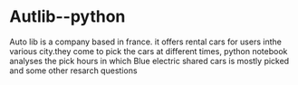 # Autlib--python
Auto lib is a company based in france. it offers rental cars for users inthe various city.they come to pick the cars at different times,
python notebook analyses the pick hours in which Blue electric shared cars is mostly picked and some other resarch questions

